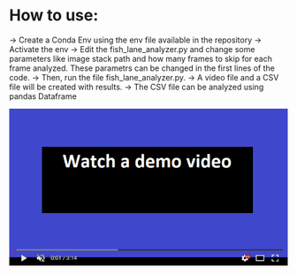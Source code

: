 # How to use:
-> Create a Conda Env using the env file available in the repository
-> Activate the env
-> Edit the fish_lane_analyzer.py and change some parameters like image stack path and how many frames to skip for each frame analyzed. These parametrs can be changed in the first lines of the code.
-> Then, run the file fish_lane_analyzer.py.
-> A video file and a CSV file will be created with results.
-> The CSV file can be analyzed using pandas Dataframe


[![Watch the video](watch.png)](https://youtu.be/4hrwfUkRJTY)
